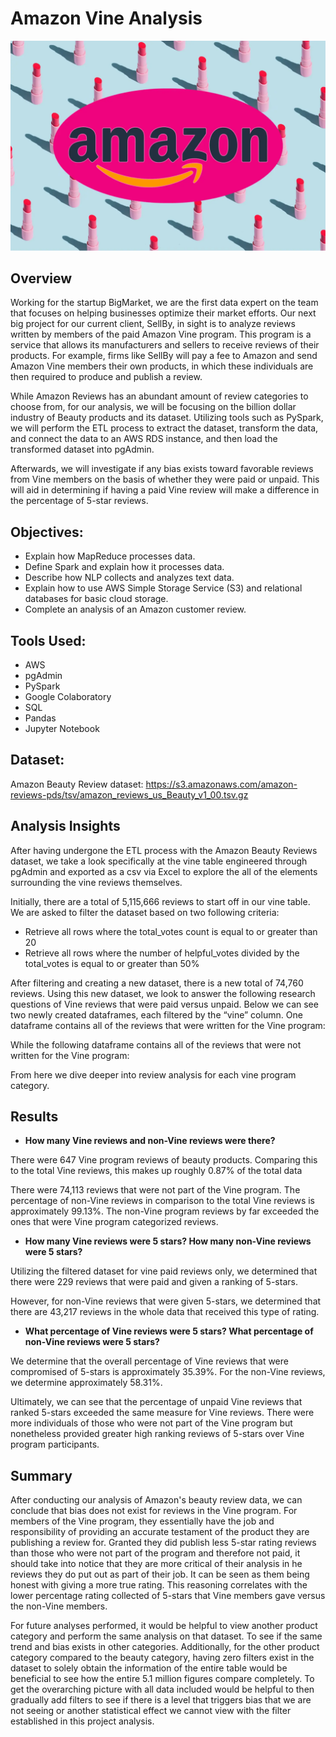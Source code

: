 # Amazon Vine Analysis

![amazon beauty cover](Images/amazon_beauty.png)

## Overview

Working for the startup BigMarket, we are the first data expert on the team that focuses on helping businesses optimize their market efforts. Our next big project for our current client, SellBy, in sight is to analyze reviews written by members of the paid Amazon Vine program. This program is a service that allows its manufacturers and sellers to receive reviews of their products. For example, firms like SellBy will pay a fee to Amazon and send Amazon Vine members their own products, in which these individuals are then required to produce and publish a review. 

While Amazon Reviews has an abundant amount of review categories to choose from, for our analysis, we will be focusing on the billion dollar industry of Beauty products and its dataset. Utilizing tools such as PySpark, we will perform the ETL process to extract the dataset, transform the data, and connect the data to an AWS RDS instance, and then load the transformed dataset into pgAdmin. 

Afterwards, we will investigate if any bias exists toward favorable reviews from Vine members on the basis of whether they were paid or unpaid. This will aid in determining if having a paid Vine review will make a difference in the percentage of 5-star reviews. 

## Objectives: 
- Explain how MapReduce processes data.
- Define Spark and explain how it processes data.
- Describe how NLP collects and analyzes text data.
- Explain how to use AWS Simple Storage Service (S3) and relational databases for basic cloud storage.
- Complete an analysis of an Amazon customer review.

## Tools Used:
- AWS
- pgAdmin
- PySpark
- Google Colaboratory
- SQL
- Pandas
- Jupyter Notebook

## Dataset:
Amazon Beauty Review dataset: https://s3.amazonaws.com/amazon-reviews-pds/tsv/amazon_reviews_us_Beauty_v1_00.tsv.gz

## Analysis Insights
After having undergone the ETL process with the Amazon Beauty Reviews dataset, we take a look specifically at the vine table engineered through pgAdmin and exported as a csv via Excel to explore the all of the elements surrounding the vine reviews themselves. 

Initially, there are a total of 5,115,666 reviews to start off in our vine table. We are asked to filter the dataset based on two following criteria:
- Retrieve all rows where the total_votes count is equal to or greater than 20
- Retrieve all rows where the number of helpful_votes divided by the total_votes is equal to or greater than 50%

After filtering and creating a new dataset, there is a new total of 74,760 reviews. Using this new dataset, we look to answer the following research questions of Vine reviews that were paid versus unpaid. Below we can see two newly created dataframes, each filtered by the “vine” column. One dataframe contains all of the reviews that were written for the Vine program:


While the following dataframe contains all of the reviews that were not written for the Vine program:

From here we dive deeper into review analysis for each vine program category.

## Results
- **How many Vine reviews and non-Vine reviews were there?**

There were 647 Vine program reviews of beauty products. Comparing this to the total Vine reviews, this makes up roughly 0.87% of the total data

There were 74,113 reviews that were not part of the Vine program. The percentage of non-Vine reviews in comparison to the total Vine reviews is approximately 99.13%. The non-Vine program reviews by far exceeded the ones that were Vine program categorized reviews. 

- **How many Vine reviews were 5 stars? How many non-Vine reviews were 5 stars?** 

Utilizing the filtered dataset for vine paid reviews only, we determined that there were 229 reviews that were paid and given a ranking of 5-stars. 

However, for non-Vine reviews that were given 5-stars, we determined that there are 43,217 reviews in the whole data that received this type of rating. 

- **What percentage of Vine reviews were 5 stars? What percentage of non-Vine reviews were 5 stars?**

We determine that the overall percentage of Vine reviews that were compromised of 5-stars is approximately 35.39%. For the non-Vine reviews, we determine approximately 58.31%. 

Ultimately, we can see that the percentage of unpaid Vine reviews that ranked 5-stars exceeded the same measure for Vine reviews. There were more individuals of those who were not part of the Vine program but nonetheless provided greater high ranking reviews of 5-stars over Vine program participants. 

## Summary
After conducting our analysis of Amazon's beauty review data, we can conclude that bias does not exist for reviews in the Vine program. For members of the Vine program, they essentially have the job and responsibility of providing an accurate testament of the product they are publishing a review for. Granted they did publish less 5-star rating reviews than those who were not part of the program and therefore not paid, it should take into notice that they are more critical of their analysis in he reviews they do put out as part of their job. It can be seen as them being honest with giving a more true rating. This reasoning correlates with the lower percentage rating collected of 5-stars that Vine members gave versus the non-Vine members. 

For future analyses performed, it would be helpful to view another product category and perform the same analysis on that dataset. To see if the same trend and bias exists in other categories. Additionally, for the other product category compared to the beauty category, having zero filters exist in the dataset to solely obtain the information of the entire table would be beneficial to see how the entire 5.1 million figures compare completely. To get the overarching picture with all data included would be helpful to then gradually add filters to see if there is a level that triggers bias that we are not seeing or another statistical effect we cannot view with the filter established in this project analysis. 
